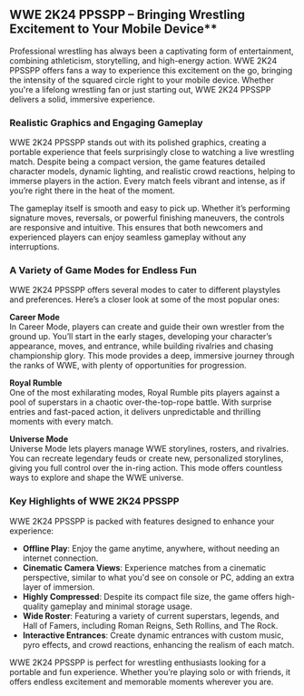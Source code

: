 ## WWE 2K24 PPSSPP – Bringing Wrestling Excitement to Your Mobile Device**

Professional wrestling has always been a captivating form of entertainment, combining athleticism, storytelling, and high-energy action. WWE 2K24 PPSSPP offers fans a way to experience this excitement on the go, bringing the intensity of the squared circle right to your mobile device. Whether you're a lifelong wrestling fan or just starting out, WWE 2K24 PPSSPP delivers a solid, immersive experience.

### Realistic Graphics and Engaging Gameplay

WWE 2K24 PPSSPP stands out with its polished graphics, creating a portable experience that feels surprisingly close to watching a live wrestling match. Despite being a compact version, the game features detailed character models, dynamic lighting, and realistic crowd reactions, helping to immerse players in the action. Every match feels vibrant and intense, as if you’re right there in the heat of the moment.

The gameplay itself is smooth and easy to pick up. Whether it’s performing signature moves, reversals, or powerful finishing maneuvers, the controls are responsive and intuitive. This ensures that both newcomers and experienced players can enjoy seamless gameplay without any interruptions.

### A Variety of Game Modes for Endless Fun

WWE 2K24 PPSSPP offers several modes to cater to different playstyles and preferences. Here’s a closer look at some of the most popular ones:

**Career Mode**  
In Career Mode, players can create and guide their own wrestler from the ground up. You’ll start in the early stages, developing your character’s appearance, moves, and entrance, while building rivalries and chasing championship glory. This mode provides a deep, immersive journey through the ranks of WWE, with plenty of opportunities for progression.

**Royal Rumble**  
One of the most exhilarating modes, Royal Rumble pits players against a pool of superstars in a chaotic over-the-top-rope battle. With surprise entries and fast-paced action, it delivers unpredictable and thrilling moments with every match.

**Universe Mode**  
Universe Mode lets players manage WWE storylines, rosters, and rivalries. You can recreate legendary feuds or create new, personalized storylines, giving you full control over the in-ring action. This mode offers countless ways to explore and shape the WWE universe.

### Key Highlights of WWE 2K24 PPSSPP

WWE 2K24 PPSSPP is packed with features designed to enhance your experience:

- **Offline Play**: Enjoy the game anytime, anywhere, without needing an internet connection.
- **Cinematic Camera Views**: Experience matches from a cinematic perspective, similar to what you'd see on console or PC, adding an extra layer of immersion.
- **Highly Compressed**: Despite its compact file size, the game offers high-quality gameplay and minimal storage usage.
- **Wide Roster**: Featuring a variety of current superstars, legends, and Hall of Famers, including Roman Reigns, Seth Rollins, and The Rock.
- **Interactive Entrances**: Create dynamic entrances with custom music, pyro effects, and crowd reactions, enhancing the realism of each match.

WWE 2K24 PPSSPP is perfect for wrestling enthusiasts looking for a portable and fun experience. Whether you’re playing solo or with friends, it offers endless excitement and memorable moments wherever you are.
